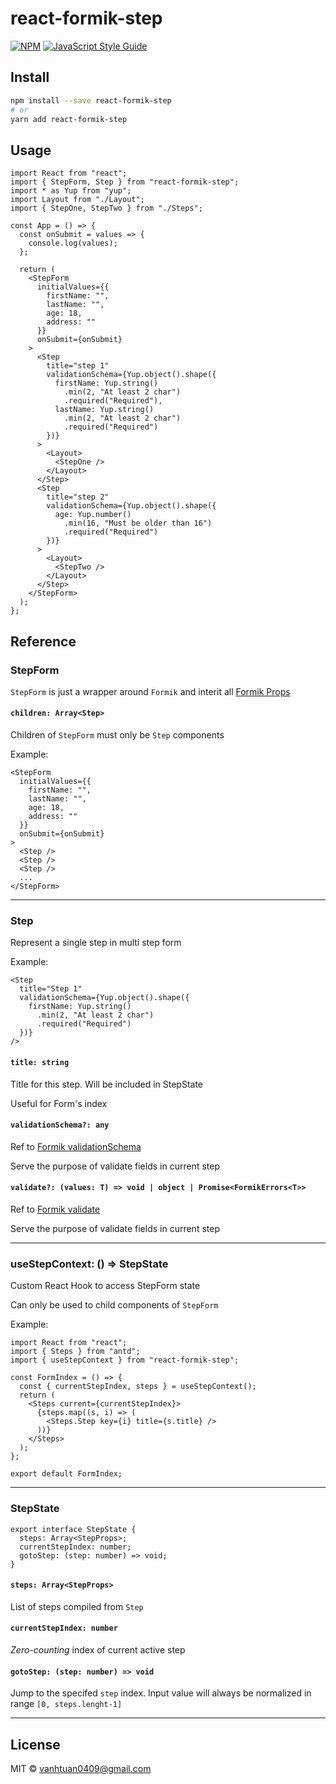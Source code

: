 # react-formik-step

>

[![NPM](https://img.shields.io/npm/v/react-formik-step.svg)](https://www.npmjs.com/package/react-formik-step) [![JavaScript Style Guide](https://img.shields.io/badge/code_style-standard-brightgreen.svg)](https://standardjs.com)

## Install

```bash
npm install --save react-formik-step
# or
yarn add react-formik-step
```

## Usage

```tsx
import React from "react";
import { StepForm, Step } from "react-formik-step";
import * as Yup from "yup";
import Layout from "./Layout";
import { StepOne, StepTwo } from "./Steps";

const App = () => {
  const onSubmit = values => {
    console.log(values);
  };

  return (
    <StepForm
      initialValues={{
        firstName: "",
        lastName: "",
        age: 18,
        address: ""
      }}
      onSubmit={onSubmit}
    >
      <Step
        title="step 1"
        validationSchema={Yup.object().shape({
          firstName: Yup.string()
            .min(2, "At least 2 char")
            .required("Required"),
          lastName: Yup.string()
            .min(2, "At least 2 char")
            .required("Required")
        })}
      >
        <Layout>
          <StepOne />
        </Layout>
      </Step>
      <Step
        title="step 2"
        validationSchema={Yup.object().shape({
          age: Yup.number()
            .min(16, "Must be older than 16")
            .required("Required")
        })}
      >
        <Layout>
          <StepTwo />
        </Layout>
      </Step>
    </StepForm>
  );
};
```

## Reference

### StepForm

`StepForm` is just a wrapper around `Formik` and interit all [Formik Props](https://github.com/jaredpalmer/formik/blob/master/docs/api/formik.md#props-1)


#### `children: Array<Step>`

Children of `StepForm` must only be `Step` components

Example:

```
<StepForm
  initialValues={{
    firstName: "",
    lastName: "",
    age: 18,
    address: ""
  }}
  onSubmit={onSubmit}
>
  <Step />
  <Step />
  <Step />
  ...
</StepForm>

```

---

### Step

Represent a single step in multi step form

Example:

```
<Step
  title="Step 1"
  validationSchema={Yup.object().shape({
    firstName: Yup.string()
      .min(2, "At least 2 char")
      .required("Required")
  })}
/>
```

#### `title: string`

Title for this step. Will be included in StepState

Useful for Form's index

#### `validationSchema?: any`

Ref to [Formik validationSchema](https://github.com/jaredpalmer/formik/blob/master/docs/api/formik.md#validationschema-schema----schema)

Serve the purpose of validate fields in current step

#### `validate?: (values: T) => void | object | Promise<FormikErrors<T>>`

Ref to [Formik validate](https://github.com/jaredpalmer/formik/blob/master/docs/api/formik.md#validate-values-values--formikerrorsvalues--promiseany)

Serve the purpose of validate fields in current step

---

### useStepContext: () => StepState

Custom React Hook to access StepForm state

Can only be used to child components of `StepForm`

Example:

```
import React from "react";
import { Steps } from "antd";
import { useStepContext } from "react-formik-step";

const FormIndex = () => {
  const { currentStepIndex, steps } = useStepContext();
  return (
    <Steps current={currentStepIndex}>
      {steps.map((s, i) => (
        <Steps.Step key={i} title={s.title} />
      ))}
    </Steps>
  );
};

export default FormIndex;
```

---

### StepState

```
export interface StepState {
  steps: Array<StepProps>;
  currentStepIndex: number;
  gotoStep: (step: number) => void;
}
```

#### `steps: Array<StepProps>`

List of steps compiled from `Step`

#### `currentStepIndex: number`

*Zero-counting* index of current active step

#### `gotoStep: (step: number) => void`

Jump to the specifed `step` index. Input value will always be normalized in range `[0, steps.lenght-1]`

---

## License

MIT © [vanhtuan0409@gmail.com](https://github.com/vanhtuan0409@gmail.com)
